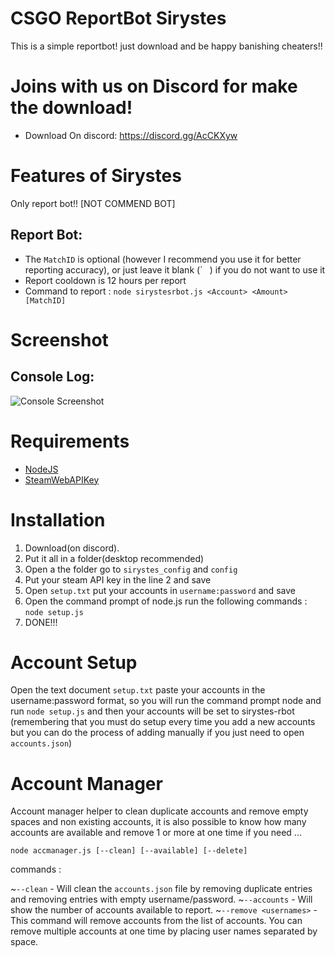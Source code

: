 # CSGO ReportBot Sirystes

This is a simple reportbot! just download and be happy banishing cheaters!!

# Joins with us on Discord for make the download!

- Download On discord: https://discord.gg/AcCKXyw


# Features of Sirystes

Only report bot!! [NOT COMMEND BOT]


## Report Bot:

- The `MatchID` is optional (however I recommend you use it for better reporting accuracy), or just leave it blank (` `` ``) if you do not want to use it
- Report cooldown is 12 hours per report
- Command to report : `node sirystesrbot.js <Account> <Amount> [MatchID]`

# Screenshot

## Console Log:

![Console Screenshot](./eB6cZqL.gif)

# Requirements

- [NodeJS](https://nodejs.org/)
- [SteamWebAPIKey](https://steamcommunity.com/dev/apikey)

# Installation

1. Download(on discord).
2. Put it all in a folder(desktop recommended)
3. Open a the folder go to `sirystes_config` and `config`
4. Put your steam API key in the line 2 and save
5. Open `setup.txt` put your accounts in `username:password` and save
6. Open the command prompt of node.js run the following commands : `node setup.js`
7. DONE!!!


# Account Setup

Open the text document `setup.txt` paste your accounts in the username:password format, so you will run the command prompt node and run
`node setup.js` and then your accounts will be set to sirystes-rbot (remembering that you must do setup every time you add a new accounts but you can do the process of adding manually if you just need to open `accounts.json`)


# Account Manager

Account manager helper to clean duplicate accounts and remove empty spaces and non existing accounts, it is also possible to know how many accounts are available and remove 1 or more at one time if you need ...

`node accmanager.js [--clean] [--available] [--delete]`

commands :

~`--clean` - Will clean the `accounts.json` file by removing duplicate entries and removing entries with empty username/password.
~`--accounts` - Will show the number of accounts available to report.
~`--remove <usernames>` - This command will remove accounts from the list of accounts. You can remove multiple accounts at one time by placing user names separated by space.
